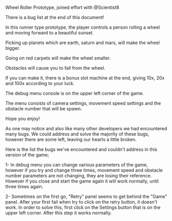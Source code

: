Wheel Roller Prototype, joined effort with @Scientist8

There is a bug list at the end of this document!


In this runner type prototype, the player controls a person rolling a wheel and moving forward to a beautiful sunset.

Picking up planets which are earth, saturn and mars, will make the wheel bigger.

Going on red carpets will make the wheel smaller.

Obstacles will cause you to fall from the wheel.

If you can make it, there is a bonus slot machine at the end, giving 10x, 20x and 100x according to your luck.

The debug menu console is on the upper left corner of the game.

The menu consists of camera settings, movement speed settings and the obstacle number that will be spawn.

Hope you enjoy!



As one may notice and also like many other developers we had encountered many bugs. We could address and solve the majority
of these bugs, however there are some left, leaving our hearts a little broken.

Here is the list the bugs we've encountered and couldn't address in this version of the game;


1- In debug menu you can change various parameters of the game, however if you try and change three times, movement speed
and obstacle number parameters are not changing, they are losing their reference. However if you close and start the game again
it will work normally, until three times again.

2- Sometimes on the first go, "Retry" panel seems to get behind the "Game" panel. After your first fail when try to click on the
retry button, it doesn't work. In order to solve this, first click on the Settings button that is on the upper left corner. After
this step it works normally.

